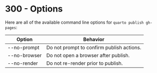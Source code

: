 # 300 - Options

Here are all of the available command line options for ```quarto publish gh-pages```:

| Option | Behavior |
| --- | --- |
| --no-prompt | Do not prompt to confirm publish actions. |
| --no-browser | Do not open a browser after publish. |
| --no-render | Do not re-render prior to publish. |
